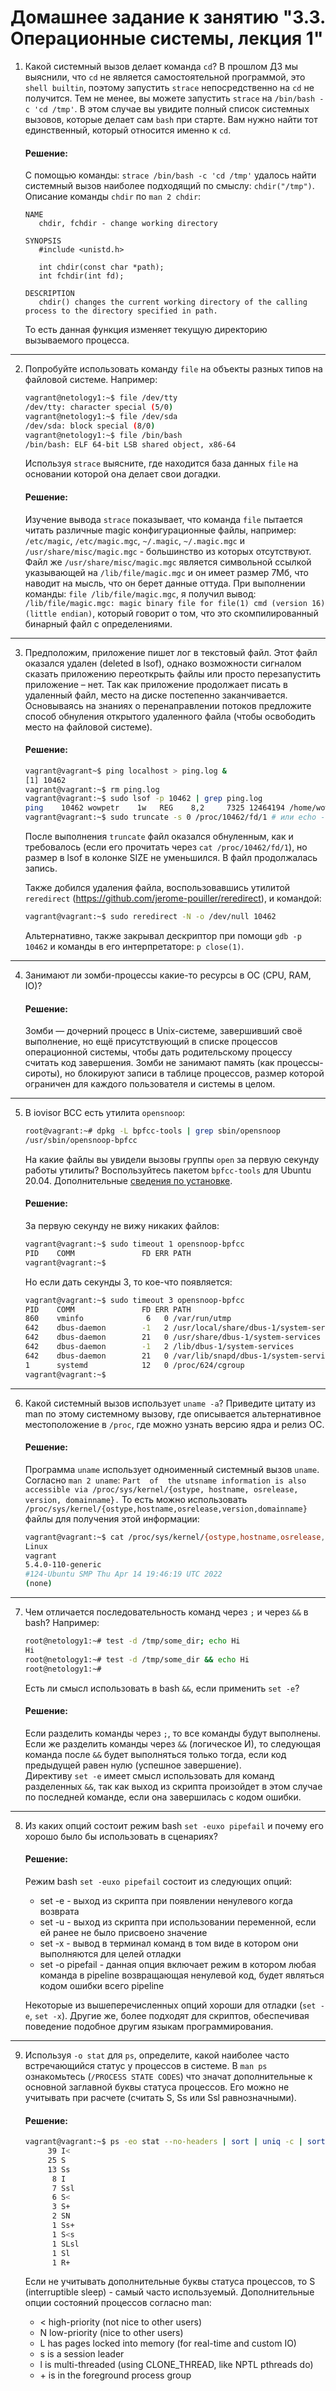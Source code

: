 # Домашнее задание к занятию "3.3. Операционные системы, лекция 1"

1. Какой системный вызов делает команда `cd`? В прошлом ДЗ мы выяснили, что `cd` не является самостоятельной  программой, это `shell builtin`, поэтому запустить `strace` непосредственно на `cd` не получится. Тем не менее, вы можете запустить `strace` на `/bin/bash -c 'cd /tmp'`. В этом случае вы увидите полный список системных вызовов, которые делает сам `bash` при старте. Вам нужно найти тот единственный, который относится именно к `cd`.  

    #### Решение:
    С помощью команды: `strace /bin/bash -c 'cd /tmp'` удалось найти системный вызов наиболее подходящий по смыслу: `chdir("/tmp")`. Описание команды `chdir` по `man 2 chdir`:
    ```
    NAME
       chdir, fchdir - change working directory

    SYNOPSIS
       #include <unistd.h>

       int chdir(const char *path);
       int fchdir(int fd);

    DESCRIPTION
       chdir() changes the current working directory of the calling process to the directory specified in path.
    ```
    То есть данная функция изменяет текущую директорию вызываемого процесса.
---
2. Попробуйте использовать команду `file` на объекты разных типов на файловой системе. Например:
    ```bash
    vagrant@netology1:~$ file /dev/tty
    /dev/tty: character special (5/0)
    vagrant@netology1:~$ file /dev/sda
    /dev/sda: block special (8/0)
    vagrant@netology1:~$ file /bin/bash
    /bin/bash: ELF 64-bit LSB shared object, x86-64
    ```
    Используя `strace` выясните, где находится база данных `file` на основании которой она делает свои догадки.  

    #### Решение:
    Изучение вывода `strace` показывает, что команда `file` пытается читать различные magic конфигурационные файлы, например: `/etc/magic`, `/etc/magic.mgc`, `~/.magic`, `~/.magic.mgc` и `/usr/share/misc/magic.mgc` - большинство из которых отсутствуют. Файл же `/usr/share/misc/magic.mgc` является символьной ссылкой указывающей на `/lib/file/magic.mgc` и он имеет размер 7Мб, что наводит на мысль, что он берет данные оттуда. При выполнении команды: `file /lib/file/magic.mgc`, я получил вывод: `/lib/file/magic.mgc: magic binary file for file(1) cmd (version 16) (little endian)`, который говорит о том, что это скомпилированный бинарный файл с определениями.
---
3. Предположим, приложение пишет лог в текстовый файл. Этот файл оказался удален (deleted в lsof), однако возможности сигналом сказать приложению переоткрыть файлы или просто перезапустить приложение – нет. Так как приложение продолжает писать в удаленный файл, место на диске постепенно заканчивается. Основываясь на знаниях о перенаправлении потоков предложите способ обнуления открытого удаленного файла (чтобы освободить место на файловой системе).

    #### Решение:
    ```bash
    vagrant@vagrant~$ ping localhost > ping.log &
    [1] 10462
    vagrant@vagrant:~$ rm ping.log
    vagrant@vagrant:~$ sudo lsof -p 10462 | grep ping.log
    ping    10462 wowpetr    1w   REG    8,2     7325 12464194 /home/wowpetr/ping.log (deleted)
    vagrant@vagrant:~$ sudo truncate -s 0 /proc/10462/fd/1 # или echo -n | sudo tee /proc/10462/fd/1
    ```
    После выполнения `truncate` файл оказался обнуленным, как и требовалось (если его прочитать через `cat /proc/10462/fd/1`), но размер в lsof в колонке SIZE не уменьшился. В файл продолжалась запись.  

    Также добился удаления файла, воспользовавшись утилитой `reredirect` (https://github.com/jerome-pouiller/reredirect), и командой:
    ```bash
    vagrant@vagrant:~$ sudo reredirect -N -o /dev/null 10462
    ```
    Альтернативно, также закрывал дескриптор при помощи `gdb -p 10462` и команды в его интерпретаторе: `p close(1)`. 
---
4. Занимают ли зомби-процессы какие-то ресурсы в ОС (CPU, RAM, IO)?

    #### Решение:
    Зомби — дочерний процесс в Unix-системе, завершивший своё выполнение, но ещё присутствующий в списке процессов операционной системы, чтобы дать родительскому процессу считать код завершения. Зомби не занимают память (как процессы-сироты), но блокируют записи в таблице процессов, размер которой ограничен для каждого пользователя и системы в целом.
---
5. В iovisor BCC есть утилита `opensnoop`:
    ```bash
    root@vagrant:~# dpkg -L bpfcc-tools | grep sbin/opensnoop
    /usr/sbin/opensnoop-bpfcc
    ```
    На какие файлы вы увидели вызовы группы `open` за первую секунду работы утилиты? Воспользуйтесь пакетом `bpfcc-tools` для Ubuntu 20.04. Дополнительные [сведения по установке](https://github.com/iovisor/bcc/blob/master/INSTALL.md).

    #### Решение:
    За первую секунду не вижу никаких файлов:
    ```bash
    vagrant@vagrant:~$ sudo timeout 1 opensnoop-bpfcc
    PID    COMM               FD ERR PATH
    vagrant@vagrant:~$
    ```
    Но если дать секунды 3, то кое-что появляется:
    ```bash
    vagrant@vagrant:~$ sudo timeout 3 opensnoop-bpfcc
    PID    COMM               FD ERR PATH
    860    vminfo              6   0 /var/run/utmp
    642    dbus-daemon        -1   2 /usr/local/share/dbus-1/system-services
    642    dbus-daemon        21   0 /usr/share/dbus-1/system-services
    642    dbus-daemon        -1   2 /lib/dbus-1/system-services
    642    dbus-daemon        21   0 /var/lib/snapd/dbus-1/system-services/
    1      systemd            12   0 /proc/624/cgroup
    vagrant@vagrant:~$   
    ```
---
6. Какой системный вызов использует `uname -a`? Приведите цитату из man по этому системному вызову, где описывается альтернативное местоположение в `/proc`, где можно узнать версию ядра и релиз ОС.

    #### Решение:
    Программа `uname` использует одноименный системный вызов `uname`. Согласно `man 2 uname`: `Part  of  the utsname information is also accessible via /proc/sys/kernel/{ostype, hostname, osrelease, version,
       domainname}.` То есть можно использовать `/proc/sys/kernel/{ostype,hostname,osrelease,version,domainname}` файлы для получения этой информации:
    ```bash
    vagrant@vagrant:~$ cat /proc/sys/kernel/{ostype,hostname,osrelease,version,domainname}
    Linux
    vagrant
    5.4.0-110-generic
    #124-Ubuntu SMP Thu Apr 14 19:46:19 UTC 2022
   (none)
    ```
---
7. Чем отличается последовательность команд через `;` и через `&&` в bash? Например:
    ```bash
    root@netology1:~# test -d /tmp/some_dir; echo Hi
    Hi
    root@netology1:~# test -d /tmp/some_dir && echo Hi
    root@netology1:~#
    ```
    Есть ли смысл использовать в bash `&&`, если применить `set -e`?

    #### Решение:
    Если разделить команды через `;`, то все команды будут выполнены. Если же разделить команды через `&&` (логическое И), то следующая команда после `&&` будет выполняться только тогда, если код предыдущей равен нулю (успешное завершение).  
    Директиву `set -e` имеет смысл использовать для команд разделенных `&&`, так как выход из скрипта произойдет в этом случае по последней команде, если она завершилась с кодом ошибки.
---
8. Из каких опций состоит режим bash `set -euxo pipefail` и почему его хорошо было бы использовать в сценариях?

    #### Решение:
    Режим bash `set -euxo pipefail` состоит из следующих опций:
    * set -e - выход из скрипта при появлении ненулевого когда возврата
    * set -u - выход из скрипта при использовании переменной, если ей ранее не было присвоено значение
    * set -x - вывод в терминал команд в том виде в котором они выполняются для целей отладки
    * set -o pipefail - данная опция включает режим в котором любая команда в pipeline возвращающая ненулевой код, будет являться кодом ошибки всего pipeline  
   
   Некоторые из вышеперечисленных опций хороши для отладки (`set -e`, `set -x`). Другие же, более подходят для скриптов, обеспечивая поведение подобное другим языкам программирования.
---
9. Используя `-o stat` для `ps`, определите, какой наиболее часто встречающийся статус у процессов в системе. В `man ps` ознакомьтесь (`/PROCESS STATE CODES`) что значат дополнительные к основной заглавной буквы статуса процессов. Его можно не учитывать при расчете (считать S, Ss или Ssl равнозначными).

    #### Решение:
    ```bash
    vagrant@vagrant:~$ ps -eo stat --no-headers | sort | uniq -c | sort -nr -k1
         39 I<
         25 S
         13 Ss
          8 I
          7 Ssl
          6 S<
          3 S+
          2 SN
          1 Ss+
          1 S<s
          1 SLsl
          1 Sl
          1 R+ 
    ```
    Если не учитывать дополнительные буквы статуса процессов, то S (interruptible sleep) - самый часто используемый.
    Дополнительные опции состояний процессов согласно man:  
    * <    high-priority (not nice to other users)
    * N    low-priority (nice to other users)
    * L    has pages locked into memory (for real-time and custom IO)
    * s    is a session leader
    * l    is multi-threaded (using CLONE_THREAD, like NPTL pthreads do)
    * \+    is in the foreground process group
